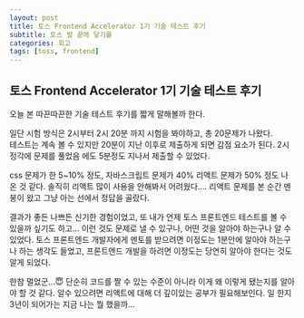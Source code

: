 ```yaml
---
layout: post
title: 토스 Frontend Accelerator 1기 기술 테스트 후기
subtitle: 토스 발 끝에 닿기를
categories: 회고
tags: [toss, frontend]
---
```


## 토스 Frontend Accelerator 1기 기술 테스트 후기

오늘 본 따끈따끈한 기술 테스트 후기를 짧게 말해볼까 한다.

일단 시험 방식은 2시부터 2시 20분 까지 시험을 봐야하고, 총 20문제가 나왔다.   
테스트는 계속 볼 수 있지만 20분이 지난 이후로 제출하게 되면 감점 요소가 된다. 2시 정각에 문제를 풀었음 에도 5분정도 지나서 제출할 수 있었다.

css 문제가 한 5~10% 정도, 자바스크립트 문제가 40% 리액트 문제가 50% 정도 나온 것 같다. 솔직히 리액트 많이 사용을 안해봐서 어려웠다…. 리액트 문제를 본 순간 멘붕이 왔고 그냥 아는 선에서 정답을 골랐다.

결과가 좋든 나쁘든 신기한 경험이었고, 또 내가 언제 토스 프론트엔드 테스트를 볼 수 있을까 싶기도 하고... 이런 것도 문제로 낼 수 있구나, 어떤 것을 알아야 하는구나 알 수 있었다. 토스 프론트엔드 개발자에게 멘토를 받으려면 이정도는 1분안에 알아야 하는구나 하는 생각도 들었고, 프론트엔드 개발을 하려면 이정도는 당연히 알아야 한다는 것도 알게 되었다.

한참 멀었군...😇 단순히 코드를 짤 수 있는 수준이 아니라 이게 왜 이렇게 됐는지를 알아야 할 것 같다. 알수 있으려면 리액트에 대해 더 깊이있는 공부가 필요해보인다. 일 한지 3년이 되어가는 지금 나는 뭘 했을까...
